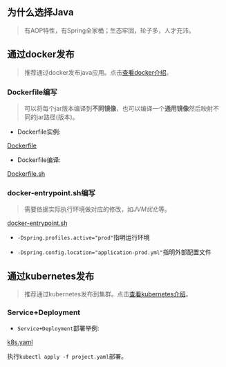 ## 为什么选择Java

> 有AOP特性，有Spring全家桶；生态牢固，轮子多，人才充沛。

## 通过docker发布

>  推荐通过docker发布java应用。点击[查看docker介绍](../docker.md)。

### Dockerfile编写

> 可以将每个jar版本编译到**不同镜像**，也可以编译一个**通用镜像**然后映射不同的jar路径(版本)。

- Dockerfile实例:

[Dockerfile](Dockerfile ':include :type=dockerfile')

- Dockerfile编译:

[Dockerfile.sh](Dockerfile.sh ':include :type=bash')

### docker-entrypoint.sh编写

> 需要依据实际执行环境做对应的修改，如*JVM优化*等。

[docker-entrypoint.sh](docker-entrypoint.sh ':include :type=bash')

- `-Dspring.profiles.active="prod"`指明运行环境

- `-Dspring.config.location="application-prod.yml"`指明外部配置文件

## 通过kubernetes发布

>  推荐通过kubernetes发布到集群。点击[查看kubernetes介绍](../kubernetes.md)。

### Service+Deployment

- `Service+Deployment`部署举例:

[k8s.yaml](k8s.yaml ':include :type=yaml')

  执行`kubectl apply -f project.yaml`部署。
